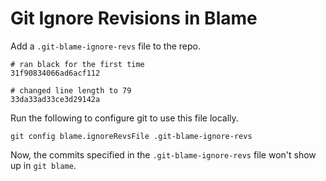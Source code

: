 # Git Ignore Revisions in Blame

Add a `.git-blame-ignore-revs` file to the repo.

```
# ran black for the first time
31f90834066ad6acf112

# changed line length to 79
33da33ad33ce3d29142a
```

Run the following to configure git to use this file locally.
```
git config blame.ignoreRevsFile .git-blame-ignore-revs
```

Now, the commits specified in the `.git-blame-ignore-revs` file won't show up in `git blame`.